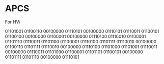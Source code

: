 # APCS
For HW

01101001 01100110 00100000 01110101 00100000 01110101 01110011 01100101 01100100 00100000 01100001 00100000 01110100 01110010 01100001 01101110 01110011 01101100 01100001 01110100 01101111 01110010 00100000 01100110 01101111 01110010 00100000 01110100 01101000 01101001 01110011 00100000 01110011 01101000 01100001 01101101 01100101 00100000 01101111 01101110 00100000 01110101
